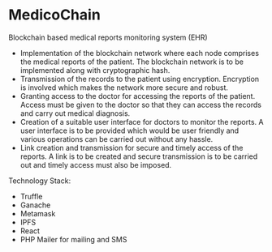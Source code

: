 # MedicoChain
Blockchain based medical reports monitoring system (EHR)
* Implementation of the blockchain network where each node comprises the medical reports of the patient. The blockchain
network is to be implemented along with cryptographic hash.
* Transmission of the records to the patient using encryption. Encryption is involved which makes the network more secure and
robust.
* Granting access to the doctor for accessing the reports of the patient. Access must be given to the doctor so that they can
access the records and carry out medical diagnosis.
* Creation of a suitable user interface for doctors to monitor the reports. A user interface is to be provided which would be user
friendly and various operations can be carried out without any hassle.
* Link creation and transmission for secure and timely access of the reports. A link is to be created and secure transmission is to
be carried out and timely access must also be imposed.

Technology Stack:

* Truffle
* Ganache
* Metamask
* IPFS
* React
* PHP Mailer for mailing and SMS

